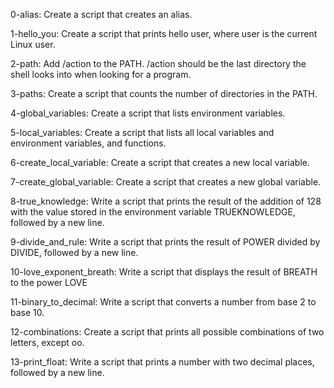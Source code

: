 0-alias: Create a script that creates an alias.

1-hello_you: Create a script that prints hello user, where user is the current Linux user. 

2-path: Add /action to the PATH. /action should be the last directory the shell looks into when looking for a program. 

3-paths: Create a script that counts the number of directories in the PATH.

4-global_variables: Create a script that lists environment variables. 

5-local_variables: Create a script that lists all local variables and environment variables, and functions.

6-create_local_variable: Create a script that creates a new local variable.

7-create_global_variable: Create a script that creates a new global variable.

8-true_knowledge: Write a script that prints the result of the addition of 128 with the value stored in the environment variable TRUEKNOWLEDGE, followed by a new line.

9-divide_and_rule: Write a script that prints the result of POWER divided by DIVIDE, followed by a new line.

10-love_exponent_breath: Write a script that displays the result of BREATH to the power LOVE

11-binary_to_decimal: Write a script that converts a number from base 2 to base 10.

12-combinations: Create a script that prints all possible combinations of two letters, except oo.

13-print_float: Write a script that prints a number with two decimal places, followed by a new line.

